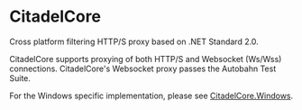 # CitadelCore
Cross platform filtering HTTP/S proxy based on .NET Standard 2.0.

CitadelCore supports proxying of both HTTP/S and Websocket (Ws/Wss) connections. CitadelCore's Websocket proxy passes the Autobahn Test Suite.

For the Windows specific implementation, please see [CitadelCore.Windows](https://github.com/TechnikEmpire/CitadelCore.Windows).
